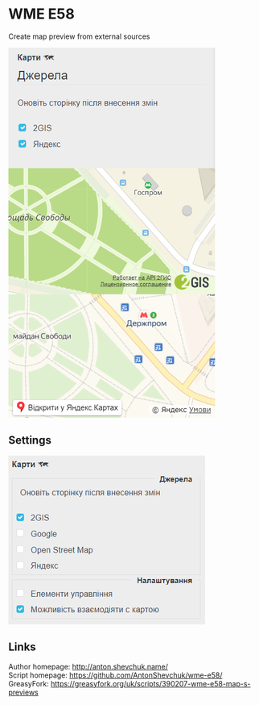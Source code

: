 # WME E58
Create map preview from external sources

![](screenshot.png)

## Settings

![](settings.png)

## Links
Author homepage: http://anton.shevchuk.name/  
Script homepage: https://github.com/AntonShevchuk/wme-e58/  
GreasyFork: https://greasyfork.org/uk/scripts/390207-wme-e58-map-s-previews  
